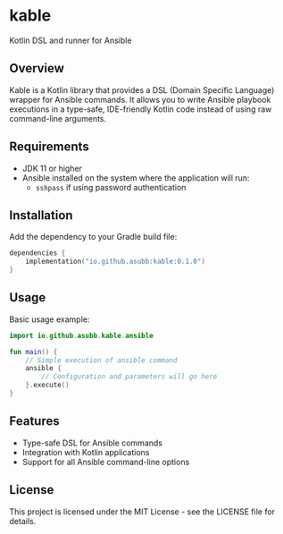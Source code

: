 # kable

Kotlin DSL and runner for Ansible

## Overview

Kable is a Kotlin library that provides a DSL (Domain Specific Language) wrapper for Ansible commands. It allows you to write Ansible playbook executions in a type-safe, IDE-friendly Kotlin code instead of using raw command-line arguments.

## Requirements

- JDK 11 or higher
- Ansible installed on the system where the application will run:
  - `sshpass` if using password authentication

## Installation

Add the dependency to your Gradle build file:

```kotlin
dependencies {
    implementation("io.github.asubb:kable:0.1.0")
}
```

## Usage

Basic usage example:

```kotlin
import io.github.asubb.kable.ansible

fun main() {
    // Simple execution of ansible command
    ansible {
        // Configuration and parameters will go here
    }.execute()
}
```

## Features

- Type-safe DSL for Ansible commands
- Integration with Kotlin applications
- Support for all Ansible command-line options

## License

This project is licensed under the MIT License - see the LICENSE file for details.
